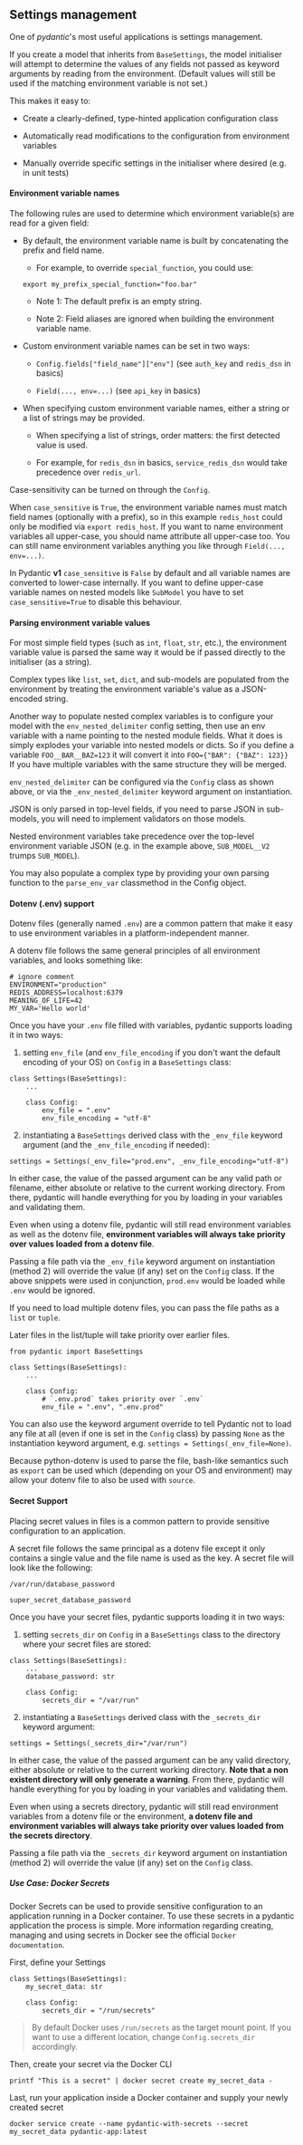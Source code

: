 ## Settings management

One of _pydantic_'s most useful applications is settings management.

If you create a model that inherits from `BaseSettings`, the model initialiser will attempt to determine the values of any fields not passed as keyword arguments by reading from the environment. (Default values will still be used if the matching environment variable is not set.)

This makes it easy to:

* Create a clearly-defined, type-hinted application configuration class

* Automatically read modifications to the configuration from environment variables

* Manually override specific settings in the initialiser where desired (e.g. in unit tests)


#### Environment variable names

The following rules are used to determine which environment variable(s) are read for a given field:

* By default, the environment variable name is built by concatenating the prefix and field name.

    * For example, to override `special_function`, you could use:

    ```
    export my_prefix_special_function="foo.bar"
    ```

    * Note 1: The default prefix is an empty string.

    * Note 2: Field aliases are ignored when building the environment variable name.

* Custom environment variable names can be set in two ways:

    * `Config.fields["field_name"]["env"]` (see `auth_key` and `redis_dsn` in basics)

    * `Field(..., env=...)` (see `api_key` in basics)

* When specifying custom environment variable names, either a string or a list of strings may be provided.

    * When specifying a list of strings, order matters: the first detected value is used.

    * For example, for `redis_dsn` in basics, `service_redis_dsn` would take precedence over `redis_url`.

Case-sensitivity can be turned on through the `Config`.

When `case_sensitive` is `True`, the environment variable names must match field names (optionally with a prefix), so in this example `redis_host` could only be modified via `export redis_host`. If you want to name environment variables all upper-case, you should name attribute all upper-case too. You can still name environment variables anything you like through `Field(..., env=...)`.

In Pydantic __v1__ `case_sensitive` is `False` by default and all variable names are converted to lower-case internally. If you want to define upper-case variable names on nested models like `SubModel` you have to set `case_sensitive=True` to disable this behaviour.


#### Parsing environment variable values

For most simple field types (such as `int`, `float`, `str`, etc.), the environment variable value is parsed the same way it would be if passed directly to the initialiser (as a string).

Complex types like `list`, `set`, `dict`, and sub-models are populated from the environment by treating the environment variable's value as a JSON-encoded string.

Another way to populate nested complex variables is to configure your model with the `env_nested_delimiter` config setting, then use an env variable with a name pointing to the nested module fields. What it does is simply explodes your variable into nested models or dicts. So if you define a variable `FOO__BAR__BAZ=123` it will convert it into `FOO={"BAR": {"BAZ": 123}}` If you have multiple variables with the same structure they will be merged.

`env_nested_delimiter` can be configured via the `Config` class as shown above, or via the `_env_nested_delimiter` keyword argument on instantiation.

JSON is only parsed in top-level fields, if you need to parse JSON in sub-models, you will need to implement validators on those models.

Nested environment variables take precedence over the top-level environment variable JSON (e.g. in the example above, `SUB_MODEL__V2` trumps `SUB_MODEL`).

You may also populate a complex type by providing your own parsing function to the `parse_env_var` classmethod in the Config object.


#### Dotenv (.env) support

Dotenv files (generally named `.env`) are a common pattern that make it easy to use environment variables in a platform-independent manner.

A dotenv file follows the same general principles of all environment variables, and looks something like:

```
# ignore comment
ENVIRONMENT="production"
REDIS_ADDRESS=localhost:6379
MEANING_OF_LIFE=42
MY_VAR='Hello world'
```

Once you have your `.env` file filled with variables, pydantic supports loading it in two ways:

1. setting `env_file` (and `env_file_encoding` if you don't want the default encoding of your OS) on `Config` in a `BaseSettings` class:

```
class Settings(BaseSettings):
    ...

    class Config:
        env_file = ".env"
        env_file_encoding = "utf-8"
```

2. instantiating a `BaseSettings` derived class with the `_env_file` keyword argument (and the `_env_file_encoding` if needed):

```
settings = Settings(_env_file="prod.env", _env_file_encoding="utf-8")
```

In either case, the value of the passed argument can be any valid path or filename, either absolute or relative to the current working directory. From there, pydantic will handle everything for you by loading in your variables and validating them.

Even when using a dotenv file, pydantic will still read environment variables as well as the dotenv file, __environment variables will always take priority over values loaded from a dotenv file__.

Passing a file path via the `_env_file` keyword argument on instantiation (method 2) will override the value (if any) set on the `Config` class. If the above snippets were used in conjunction, `prod.env` would be loaded while `.env` would be ignored.

If you need to load multiple dotenv files, you can pass the file paths as a `list` or `tuple`.

Later files in the list/tuple will take priority over earlier files.

```
from pydantic import BaseSettings

class Settings(BaseSettings):
    ...

    class Config:
        # `.env.prod` takes priority over `.env`
        env_file = ".env", ".env.prod"
```

You can also use the keyword argument override to tell Pydantic not to load any file at all (even if one is set in the `Config` class) by passing `None` as the instantiation keyword argument, e.g. `settings = Settings(_env_file=None)`.

Because python-dotenv is used to parse the file, bash-like semantics such as `export` can be used which (depending on your OS and environment) may allow your dotenv file to also be used with `source`.


#### Secret Support

Placing secret values in files is a common pattern to provide sensitive configuration to an application.

A secret file follows the same principal as a dotenv file except it only contains a single value and the file name is used as the key. A secret file will look like the following:

`/var/run/database_password`

```
super_secret_database_password
```

Once you have your secret files, pydantic supports loading it in two ways:

1. setting `secrets_dir` on `Config` in a `BaseSettings` class to the directory where your secret files are stored:

```
class Settings(BaseSettings):
    ...
    database_password: str

    class Config:
        secrets_dir = "/var/run"
```

2. instantiating a `BaseSettings` derived class with the `_secrets_dir` keyword argument:

```
settings = Settings(_secrets_dir="/var/run")
```

In either case, the value of the passed argument can be any valid directory, either absolute or relative to the current working directory. __Note that a non existent directory will only generate a warning__. From there, pydantic will handle everything for you by loading in your variables and validating them.

Even when using a secrets directory, pydantic will still read environment variables from a dotenv file or the environment, __a dotenv file and environment variables will always take priority over values loaded from the secrets directory__.

Passing a file path via the `_secrets_dir` keyword argument on instantiation (method 2) will override the value (if any) set on the `Config` class.


##### Use Case: Docker Secrets

Docker Secrets can be used to provide sensitive configuration to an application running in a Docker container. To use these secrets in a pydantic application the process is simple. More information regarding creating, managing and using secrets in Docker see the official `Docker documentation`.

First, define your Settings

```
class Settings(BaseSettings):
    my_secret_data: str

    class Config:
        secrets_dir = "/run/secrets"
```

> By default Docker uses `/run/secrets` as the target mount point. If you want to use a different location, change `Config.secrets_dir` accordingly.

Then, create your secret via the Docker CLI

```
printf "This is a secret" | docker secret create my_secret_data -
```

Last, run your application inside a Docker container and supply your newly created secret

```
docker service create --name pydantic-with-secrets --secret my_secret_data pydantic-app:latest
```
